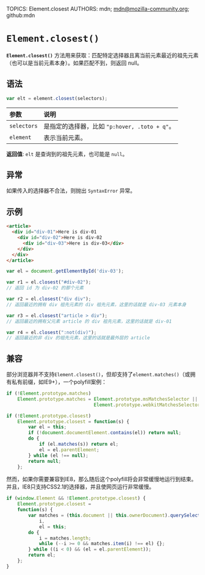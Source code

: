 TOPICS: Element.closest
AUTHORS: mdn; mdn@mozilla-community.org; github:mdn

# `Element.closest()`

**`Element.closest()`** 方法用来获取：匹配特定选择器且离当前元素最近的祖先元素（也可以是当前元素本身）。如果匹配不到，则返回 null。

## 语法

```javascript
var elt = element.closest(selectors);
```

| 参数 | 说明 |
| :-- | :-- |
| `selectors` | 是指定的选择器，比如 `"p:hover, .toto + q"`。|
| `element` | 表示当前元素。|

**返回值**: `elt` 是查询到的祖先元素，也可能是 `null`。

## 异常

如果传入的选择器不合法，则抛出 `SyntaxError` 异常。

## 示例

```html
<article>
  <div id="div-01">Here is div-01
    <div id="div-02">Here is div-02
      <div id="div-03">Here is div-03</div>
    </div>
  </div>
</article>
```

```javascript
var el = document.getElementById('div-03');

var r1 = el.closest("#div-02");  
// 返回 id 为 div-02 的那个元素

var r2 = el.closest("div div");  
// 返回最近的拥有 div 祖先元素的 div 祖先元素，这里的话就是 div-03 元素本身

var r3 = el.closest("article > div");  
// 返回最近的拥有父元素 article 的 div 祖先元素，这里的话就是 div-01

var r4 = el.closest(":not(div)");
// 返回最近的非 div 的祖先元素，这里的话就是最外层的 article
```

## 兼容

部分浏览器并不支持`Element.closest()`，但却支持了`element.matches()`（或拥有私有前缀，如IE9+），一个polyfill案例：

```javascript
if (!Element.prototype.matches)
    Element.prototype.matches = Element.prototype.msMatchesSelector ||
                                Element.prototype.webkitMatchesSelector;

if (!Element.prototype.closest)
    Element.prototype.closest = function(s) {
        var el = this;
        if (!document.documentElement.contains(el)) return null;
        do {
            if (el.matches(s)) return el;
            el = el.parentElement;
        } while (el !== null);
        return null;
    };
```

然而，如果你需要兼容到IE8，那么随后这个polyfill将会非常缓慢地运行到结束。并且，IE8只支持CSS2.1的选择器，并且使网页运行非常缓慢。

```javascript
if (window.Element && !Element.prototype.closest) {
    Element.prototype.closest =
    function(s) {
        var matches = (this.document || this.ownerDocument).querySelectorAll(s),
            i,
            el = this;
        do {
            i = matches.length;
            while (--i >= 0 && matches.item(i) !== el) {};
        } while ((i < 0) && (el = el.parentElement));
        return el;
    };
}
```
